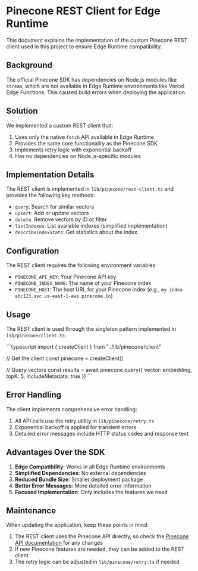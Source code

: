 # Pinecone REST Client for Edge Runtime

This document explains the implementation of the custom Pinecone REST client used in this project to ensure Edge Runtime compatibility.

## Background

The official Pinecone SDK has dependencies on Node.js modules like `stream`, which are not available in Edge Runtime environments like Vercel Edge Functions. This caused build errors when deploying the application.

## Solution

We implemented a custom REST client that:

1. Uses only the native `fetch` API available in Edge Runtime
2. Provides the same core functionality as the Pinecone SDK
3. Implements retry logic with exponential backoff
4. Has no dependencies on Node.js-specific modules

## Implementation Details

The REST client is implemented in `lib/pinecone/rest-client.ts` and provides the following key methods:

- `query`: Search for similar vectors
- `upsert`: Add or update vectors
- `delete`: Remove vectors by ID or filter
- `listIndexes`: List available indexes (simplified implementation)
- `describeIndexStats`: Get statistics about the index

## Configuration

The REST client requires the following environment variables:

- `PINECONE_API_KEY`: Your Pinecone API key
- `PINECONE_INDEX_NAME`: The name of your Pinecone index
- `PINECONE_HOST`: The host URL for your Pinecone index (e.g., `my-index-abc123.svc.us-east-1-aws.pinecone.io`)

## Usage

The REST client is used through the singleton pattern implemented in `lib/pinecone/client.ts`:

\`\`\`typescript
import { createClient } from "../lib/pinecone/client"

// Get the client
const pinecone = createClient()

// Query vectors
const results = await pinecone.query({
  vector: embedding,
  topK: 5,
  includeMetadata: true
})
\`\`\`

## Error Handling

The client implements comprehensive error handling:

1. All API calls use the retry utility in `lib/pinecone/retry.ts`
2. Exponential backoff is applied for transient errors
3. Detailed error messages include HTTP status codes and response text

## Advantages Over the SDK

1. **Edge Compatibility**: Works in all Edge Runtime environments
2. **Simplified Dependencies**: No external dependencies
3. **Reduced Bundle Size**: Smaller deployment package
4. **Better Error Messages**: More detailed error information
5. **Focused Implementation**: Only includes the features we need

## Maintenance

When updating the application, keep these points in mind:

1. The REST client uses the Pinecone API directly, so check the [Pinecone API documentation](https://docs.pinecone.io/reference) for any changes
2. If new Pinecone features are needed, they can be added to the REST client
3. The retry logic can be adjusted in `lib/pinecone/retry.ts` if needed
